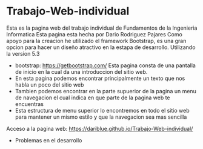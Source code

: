 # Trabajo-Web-individual
Esta es la pagina web del trabajo individual de Fundamentos de la Ingenieria Informatica
Esta pagina esta hecha por Dario Rodriguez Pajares
Como apoyo para la creacion he utilizado el framework Bootstrap, es una gran opcion para hacer un diseño atractivo en la estapa de desarrollo. Utilizando la version 5.3
  - bootstrap: https://getbootstrap.com/ 
Esta pagina consta de una pantalla de inicio en la cual da una introduccion del sitio web.
  - En esta pagina podemos encontrar principalmente un texto que nos habla un poco del sitio web
  - Tambien podemos encontrar en la parte supuerior de la pagina un menu de navegacion el cual indica en que parte de la pagina web te encuentras
  - Esta estructura de menu superior lo encontremos en todo el sitio web para mantener un mismo estilo y que la navegacion sea mas sencilla

Acceso a la pagina web: https://dariblue.github.io/Trabajo-Web-individual/

+ Problemas en el desarrollo 

